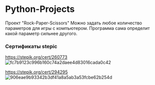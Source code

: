 # Python-Projects

Проект "Rock-Paper-Scissors"
Можно задать любое количество параметров для игры с компъютером. Программа сама определит какой параметр сильнее другого.

### Сертификаты stepic

https://stepik.org/cert/260773
![fc7b9123c996b160c74a2daee4d83016cada0c42](https://user-images.githubusercontent.com/63062317/95224603-eb48a080-080b-11eb-8682-d00f6fa117c1.png)

https://stepik.org/cert/294295
![906eae9b93342b3df41a8a5ab3a53fcbe62b254d](https://user-images.githubusercontent.com/63062317/95224788-264ad400-080c-11eb-961c-a38bd136d5da.png)
